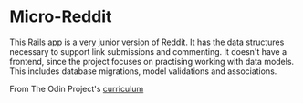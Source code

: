 # Micro-Reddit

This Rails app is a very junior version of Reddit. It has the data structures necessary to support link submissions and commenting. It doesn't have a frontend, since the project focuses on practising working with data models. This includes database migrations, model validations and associations. 

From The Odin Project's [curriculum](https://www.theodinproject.com/courses/ruby-on-rails/lessons/building-with-active-record-ruby-on-rails)